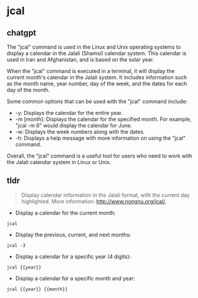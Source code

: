 # jcal 
## chatgpt 
The "jcal" command is used in the Linux and Unix operating systems to display a calendar in the Jalali (Shamsi) calendar system. This calendar is used in Iran and Afghanistan, and is based on the solar year. 

When the "jcal" command is executed in a terminal, it will display the current month's calendar in the Jalali system. It includes information such as the month name, year number, day of the week, and the dates for each day of the month. 

Some common options that can be used with the "jcal" command include:

- -y: Displays the calendar for the entire year.
- -m [month]: Displays the calendar for the specified month. For example, "jcal -m 6" would display the calendar for June.
- -w: Displays the week numbers along with the dates.
- -h: Displays a help message with more information on using the "jcal" command.

Overall, the "jcal" command is a useful tool for users who need to work with the Jalali calendar system in Linux or Unix. 

## tldr 
 
> Display calendar information in the Jalali format, with the current day highlighted.
> More information: <http://www.nongnu.org/jcal/>.

- Display a calendar for the current month:

`jcal`

- Display the previous, current, and next months:

`jcal -3`

- Display a calendar for a specific year (4 digits):

`jcal {{year}}`

- Display a calendar for a specific month and year:

`jcal {{year}} {{month}}`
